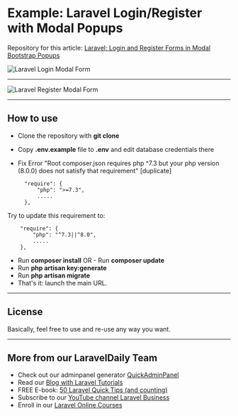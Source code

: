 # Example: Laravel Login/Register with Modal Popups

Repository for this article: [Laravel: Login and Register Forms in Modal Bootstrap Popups](https://quickadminpanel.com/blog/laravel-login-and-register-forms-in-modal-bootstrap-popups/)

![Laravel Login Modal Form](https://quickadminpanel.com/blog/wp-content/uploads/2020/02/Screen-Shot-2020-02-24-at-11.53.28-AM.png)

- - - - -

![Laravel Register Modal Form](https://quickadminpanel.com/blog/wp-content/uploads/2020/02/Screen-Shot-2020-02-24-at-12.21.38-PM.png)

- - - - -

## How to use

- Clone the repository with __git clone__
- Copy __.env.example__ file to __.env__ and edit database credentials there


- Fix Error "Root composer.json requires php ^7.3 but your php version (8.0.0) does not satisfy that requirement" [duplicate]

        "require": {
            "php": ">=7.3",
            .....
        },

Try to update this requirement to:

        "require": {
            "php": "^7.3||^8.0",
            .....
        },

- Run __composer install__    OR       - Run __composer update__
- Run __php artisan key:generate__
- Run __php artisan migrate__
- That's it: launch the main URL.

- - - - -

## License

Basically, feel free to use and re-use any way you want.

- - - - -

## More from our LaravelDaily Team

- Check out our adminpanel generator [QuickAdminPanel](https://quickadminpanel.com)
- Read our [Blog with Laravel Tutorials](https://laraveldaily.com)
- FREE E-book: [50 Laravel Quick Tips (and counting)](https://laraveldaily.com/free-e-book-40-laravel-quick-tips-and-counting/)
- Subscribe to our [YouTube channel Laravel Business](https://www.youtube.com/channel/UCTuplgOBi6tJIlesIboymGA)
- Enroll in our [Laravel Online Courses](https://laraveldaily.teachable.com/)
